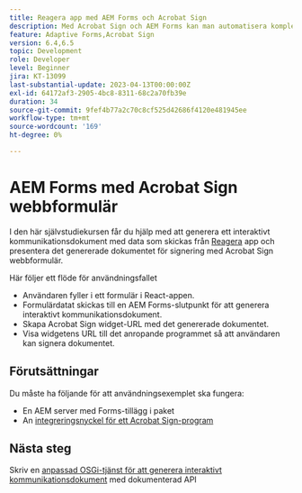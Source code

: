 ```yaml
---
title: Reagera app med AEM Forms och Acrobat Sign
description: Med Acrobat Sign och AEM Forms kan man automatisera komplexa transaktioner och inkludera juridiskt bindande e-signaturer som en del av en smidig digital upplevelse.
feature: Adaptive Forms,Acrobat Sign
version: 6.4,6.5
topic: Development
role: Developer
level: Beginner
jira: KT-13099
last-substantial-update: 2023-04-13T00:00:00Z
exl-id: 64172af3-2905-4bc8-8311-68c2a70fb39e
duration: 34
source-git-commit: 9fef4b77a2c70c8cf525d42686f4120e481945ee
workflow-type: tm+mt
source-wordcount: '169'
ht-degree: 0%

---
```


# AEM Forms med Acrobat Sign webbformulär


I den här självstudiekursen får du hjälp med att generera ett interaktivt kommunikationsdokument med data som skickas från [Reagera](https://react.dev/) app och presentera det genererade dokumentet för signering med Acrobat Sign webbformulär.

Här följer ett flöde för användningsfallet

* Användaren fyller i ett formulär i React-appen.
* Formulärdatat skickas till en AEM Forms-slutpunkt för att generera interaktivt kommunikationsdokument.
* Skapa Acrobat Sign widget-URL med det genererade dokumentet.
* Visa widgetens URL till det anropande programmet så att användaren kan signera dokumentet.

## Förutsättningar

Du måste ha följande för att användningsexemplet ska fungera:

* En AEM server med Forms-tillägg i paket
* An [integreringsnyckel för ett Acrobat Sign-program](https://helpx.adobe.com/sign/kb/how-to-create-an-integration-key.html)

## Nästa steg

Skriv en [anpassad OSGi-tjänst för att generera interaktivt kommunikationsdokument](./create-ic-document.md) med dokumenterad API
